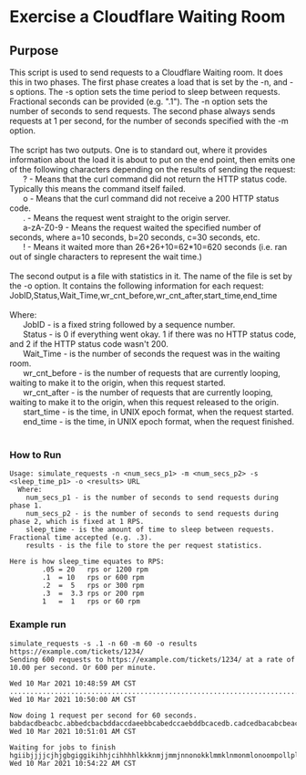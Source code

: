 # Exercise a Cloudflare Waiting Room

## Purpose
This script is used to send requests to a Cloudflare Waiting room. It does this in two phases. The first phase creates a load that is set by the -n, and -s options. The -s option sets the time period to sleep between requests. Fractional seconds can be provided (e.g. ".1"). The -n option sets the number of seconds to send requests. The second phase always sends requests at 1 per second, for the number of seconds specified with the -m option.<br>
<br>
The script has two outputs. One is to standard out, where it provides information about the load it is about to put on the end point, then emits one of the following characters depending on the results of sending the request:<br>
&nbsp;&nbsp;&nbsp;&nbsp;&nbsp;&nbsp;? - Means that the curl command did not return the HTTP status code. Typically this means the command itself failed.<br>
&nbsp;&nbsp;&nbsp;&nbsp;&nbsp;&nbsp;o - Means that the curl command did not receive a 200 HTTP status code.<br>
&nbsp;&nbsp;&nbsp;&nbsp;&nbsp;&nbsp;. - Means the request went straight to the origin server.<br>
&nbsp;&nbsp;&nbsp;&nbsp;&nbsp;&nbsp;a-zA-Z0-9 - Means the request waited the specified number of seconds, where a=10 seconds, b=20 seconds, c=30 seconds, etc.<br>
&nbsp;&nbsp;&nbsp;&nbsp;&nbsp;&nbsp;! - Means it waited more than 26+26+10=62*10=620 seconds (i.e. ran out of single characters to represent the wait time.)<br>
<br>
The second output is a file with statistics in it. The name of the file is set by the -o option. It contains the following information for each request:<br>
JobID,Status,Wait_Time,wr_cnt_before,wr_cnt_after,start_time,end_time<br>
<br>
Where:<br>
&nbsp;&nbsp;&nbsp;&nbsp;&nbsp;&nbsp;JobID - is a fixed string followed by a sequence number.<br>
&nbsp;&nbsp;&nbsp;&nbsp;&nbsp;&nbsp;Status - is 0 if everything went okay. 1 if there was no HTTP status code, and 2 if the HTTP status code wasn't 200.<br>
&nbsp;&nbsp;&nbsp;&nbsp;&nbsp;&nbsp;Wait_Time - is the number of seconds the request was in the waiting room.<br>
&nbsp;&nbsp;&nbsp;&nbsp;&nbsp;&nbsp;wr_cnt_before - is the number of requests that are currently looping, waiting to make it to the origin, when this request started.<br>
&nbsp;&nbsp;&nbsp;&nbsp;&nbsp;&nbsp;wr_cnt_after - is the number of requests that are currently looping, waiting to make it to the origin, when this request released to the origin.<br>
&nbsp;&nbsp;&nbsp;&nbsp;&nbsp;&nbsp;start_time - is the time, in UNIX epoch format, when the request started.<br>
&nbsp;&nbsp;&nbsp;&nbsp;&nbsp;&nbsp;end_time - is the time, in UNIX epoch format, when the request finished.<br>
<br>
### How to Run
```
Usage: simulate_requests -n <num_secs_p1> -m <num_secs_p2> -s <sleep_time_p1> -o <results> URL
  Where:
    num_secs_p1 - is the number of seconds to send requests during phase 1.
    num_secs_p2 - is the number of seconds to send requests during phase 2, which is fixed at 1 RPS.
    sleep_time - is the amount of time to sleep between requests. Fractional time accepted (e.g. .3).
    results - is the file to store the per request statistics.

Here is how sleep_time equates to RPS:
        .05 = 20   rps or 1200 rpm
        .1  = 10   rps or 600 rpm
        .2  =  5   rps or 300 rpm
        .3  =  3.3 rps or 200 rpm
        1   =  1   rps or 60 rpm
```
### Example run
```
simulate_requests -s .1 -n 60 -m 60 -o results https://example.com/tickets/1234/
Sending 600 requests to https://example.com/tickets/1234/ at a rate of 10.00 per second. Or 600 per minute.

Wed 10 Mar 2021 10:48:59 AM CST
...................................................................................................................a.aa.aa.a..
Wed 10 Mar 2021 10:50:00 AM CST

Now doing 1 request per second for 60 seconds.
babdacdbeacbc.abbedcbacbddaccdaeebbcabedccaebddbcacedb.cadcedbacabcbeacbbabdcdbaaebddcbcabeeadbcbacadedabbaacd.dabecbabbdecbdaegehgjkfjifggfihjhghhfhifkfj.gjighhgfiihgdihkffiejgjjigggjkijkk
Wed 10 Mar 2021 10:51:01 AM CST

Waiting for jobs to finish
hgiibjjjjcjhjgbgiggikihhjcihhhhlkkknmjjmmjnnonokklmmklnmonmlonoompollplommpmmpolpoqmponngoonqjimqmgjmmnkmogmqoiqpoqolmmqonghpppjpiopoopqomkqnnqgnmqnnppopnqrpptqtrrrrpsrqtrusrtsvusvsrrvstttrvsvsvussrtuwtvrtsvtrvsqunrmtrrrsqnqptvsuqturwsvstnmwuwtusvsvwsouspqtuuvsvrvwtwssvqtuuuwspvoxyzyyvwvzwxyxyyAzyyzABxBBzyxyxxBBACzzyxAvwsyzxztzvuvtCACyvxstuutvCw
Wed 10 Mar 2021 10:54:22 AM CST

```
